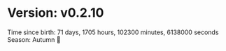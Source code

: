 # Version: v0.2.10
Time since birth: 71 days, 1705 hours, 102300 minutes, 6138000 seconds
Season: Autumn 🍁
